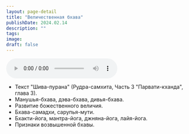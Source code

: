 ```yaml
---
layout: page-detail
title: "Величественная бхава"
publishDate: 2024.02.14
description: ""
tags:
image:
draft: false
---
```


<audio title="2024.02.14 - Величественная бхава.mp3" src="https://filer-api.advayta.org/v1.0/public/files/73336" controls=""></audio>

* Текст "Шива-пурана" (Рудра-самхита, Часть 3 "Парвати-кханда", глава 3).
* Манушья-бхава, дэва-бхава, дивья-бхава.
* Развитие божественного величия.
* Бхава-самадхи, сарупья-мути.
* Бхакти-йога, мантра-йога, джняна-йога, лайя-йога.
* Признаки возвышенной бхавы.

  
